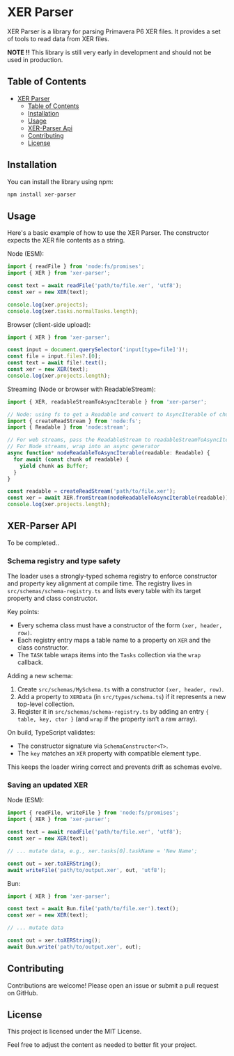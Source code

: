 # XER Parser

XER Parser is a library for parsing Primavera P6 XER files. It provides a set of tools to read data from XER files.

**NOTE !!** This library is still very early in development and should not be used in production.

## Table of Contents

- [XER Parser](#xer-parser)
  - [Table of Contents](#table-of-contents)
  - [Installation](#installation)
  - [Usage](#usage)
  - [XER-Parser Api](#xer-parser-api)
  - [Contributing](#contributing)
  - [License](#license)

## Installation

You can install the library using npm:

```sh
npm install xer-parser
```

## Usage

Here's a basic example of how to use the XER Parser. The constructor expects the XER file contents as a string.

Node (ESM):

```ts
import { readFile } from 'node:fs/promises';
import { XER } from 'xer-parser';

const text = await readFile('path/to/file.xer', 'utf8');
const xer = new XER(text);

console.log(xer.projects);
console.log(xer.tasks.normalTasks.length);
```

Browser (client-side upload):

```ts
import { XER } from 'xer-parser';

const input = document.querySelector('input[type=file]')!;
const file = input.files?.[0];
const text = await file!.text();
const xer = new XER(text);
console.log(xer.projects.length);
```

Streaming (Node or browser with ReadableStream):

```ts
import { XER, readableStreamToAsyncIterable } from 'xer-parser';

// Node: using fs to get a Readable and convert to AsyncIterable of chunks
import { createReadStream } from 'node:fs';
import { Readable } from 'node:stream';

// For web streams, pass the ReadableStream to readableStreamToAsyncIterable
// For Node streams, wrap into an async generator
async function* nodeReadableToAsyncIterable(readable: Readable) {
  for await (const chunk of readable) {
    yield chunk as Buffer;
  }
}

const readable = createReadStream('path/to/file.xer');
const xer = await XER.fromStream(nodeReadableToAsyncIterable(readable));
console.log(xer.projects.length);
```

## XER-Parser API

To be completed..

### Schema registry and type safety

The loader uses a strongly-typed schema registry to enforce constructor and property key alignment at compile time. The registry lives in `src/schemas/schema-registry.ts` and lists every table with its target property and class constructor.

Key points:

- Every schema class must have a constructor of the form `(xer, header, row)`.
- Each registry entry maps a table name to a property on `XER` and the class constructor.
- The `TASK` table wraps items into the `Tasks` collection via the `wrap` callback.

Adding a new schema:

1. Create `src/schemas/MySchema.ts` with a constructor `(xer, header, row)`.
2. Add a property to `XERData` (in `src/types/schema.ts`) if it represents a new top-level collection.
3. Register it in `src/schemas/schema-registry.ts` by adding an entry `{ table, key, ctor }` (and `wrap` if the property isn’t a raw array).

On build, TypeScript validates:

- The constructor signature via `SchemaConstructor<T>`.
- The `key` matches an `XER` property with compatible element type.

This keeps the loader wiring correct and prevents drift as schemas evolve.

### Saving an updated XER

Node (ESM):

```ts
import { readFile, writeFile } from 'node:fs/promises';
import { XER } from 'xer-parser';

const text = await readFile('path/to/file.xer', 'utf8');
const xer = new XER(text);

// ... mutate data, e.g., xer.tasks[0].taskName = 'New Name';

const out = xer.toXERString();
await writeFile('path/to/output.xer', out, 'utf8');
```

Bun:

```ts
import { XER } from 'xer-parser';

const text = await Bun.file('path/to/file.xer').text();
const xer = new XER(text);

// ... mutate data

const out = xer.toXERString();
await Bun.write('path/to/output.xer', out);
```

## Contributing

Contributions are welcome! Please open an issue or submit a pull request on GitHub.

## License

This project is licensed under the MIT License.

Feel free to adjust the content as needed to better fit your project.
